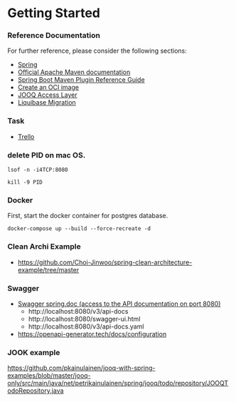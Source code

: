 # Getting Started

### Reference Documentation
For further reference, please consider the following sections:

* [Spring](https://docs.spring.io/spring-boot/docs/current/reference/html/features.html)
* [Official Apache Maven documentation](https://maven.apache.org/guides/index.html)
* [Spring Boot Maven Plugin Reference Guide](https://docs.spring.io/spring-boot/docs/3.2.2/maven-plugin/reference/html/)
* [Create an OCI image](https://docs.spring.io/spring-boot/docs/3.2.2/maven-plugin/reference/html/#build-image)
* [JOOQ Access Layer](https://docs.spring.io/spring-boot/docs/3.2.2/reference/htmlsingle/index.html#data.sql.jooq)
* [Liquibase Migration](https://docs.spring.io/spring-boot/docs/3.2.2/reference/htmlsingle/index.html#howto.data-initialization.migration-tool.liquibase)

### Task
* [Trello](https://trello.com/b/uaZkSku9/demo-spring-jook)


### delete PID on mac OS.
```shell
lsof -n -i4TCP:8080
```
```shell
kill -9 PID
```

### Docker
First, start the docker container for postgres database.
```shell
docker-compose up --build --force-recreate -d
```

### Clean Archi Example
* https://github.com/Choi-Jinwoo/spring-clean-architecture-example/tree/master

### Swagger
* [Swagger spring.doc (access to the API documentation on port 8080)](https://springdoc.org/#spring-webmvc-support)
  * http://localhost:8080/v3/api-docs
  * http://localhost:8080/swagger-ui.html
  * http://localhost:8080/v3/api-docs.yaml
* https://openapi-generator.tech/docs/configuration

### JOOK example
https://github.com/pkainulainen/jooq-with-spring-examples/blob/master/jooq-only/src/main/java/net/petrikainulainen/spring/jooq/todo/repository/JOOQTodoRepository.java